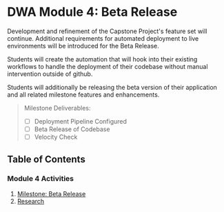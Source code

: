 # DWA Module 4: Beta Release

Development and refinement of the Capstone Project's feature set will continue. Additional requirements for automated deployment to live environments will be introduced for the Beta Release.

Students will create the automation that will hook into their existing workflows to handle the deployment of their codebase without manual intervention outside of github.

Students will additionally be releasing the beta version of their application and all related milestone features and enhancements.

> Milestone Deliverables:
>  * [ ] Deployment Pipeline Configured
>  * [ ] Beta Release of Codebase
>  * [ ] Velocity Check

## Table of Contents

### Module 4 Activities
1. [Milestone: Beta Release](./Milestone-3.md)
2. [Research](./Research.md)

